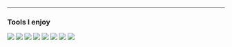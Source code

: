 <!-- ### Stats -->
---

<!-- ![Andrew's GitHub stats](https://github-readme-stats.vercel.app/api?username=andrewjradcliffe&count_private=true&theme=aura&hide=issues&hide_border=true&show_icons=true&include_all_commits=true) -->

<!-- [![Top Langs](https://github-readme-stats.vercel.app/api/top-langs/?username=andrewjradcliffe)](https://github.com/andrewjradcliffe/github-readme-stats) -->

### Tools I enjoy

![](https://img.shields.io/badge/OS-Linux-informational?style=flat&logo=ubuntu&logoColor=white&color=ff6ac1)
![](https://img.shields.io/static/v1?logo=gnuemacs&logoColor=white&label=Editor&message=GNU%20Emacs&color=ff6ac1&style=flat)
![](https://img.shields.io/badge/VC-Git-informational?style=flat&logo=Git&logoColor=white&color=ff6ac1)
![](https://img.shields.io/badge/Code-Rust-informational?style=flat&logo=rust&logoColor=white&color=ff6ac1)
![](https://img.shields.io/badge/Code-Julia-informational?style=flat&logo=julia&logoColor=white&color=ff6ac1)
![](https://img.shields.io/badge/Code-Scheme-informational?style=flat&logo=scheme&logoColor=white&color=ff6ac1)
![](https://img.shields.io/badge/Shell-Bash-informational?style=flat&logo=gnubash&logoColor=white&color=ff6ac1)
![](https://img.shields.io/badge/Markdown-Org-informational?style=flat&logo=org&logoColor=white&color=ff6ac1)
